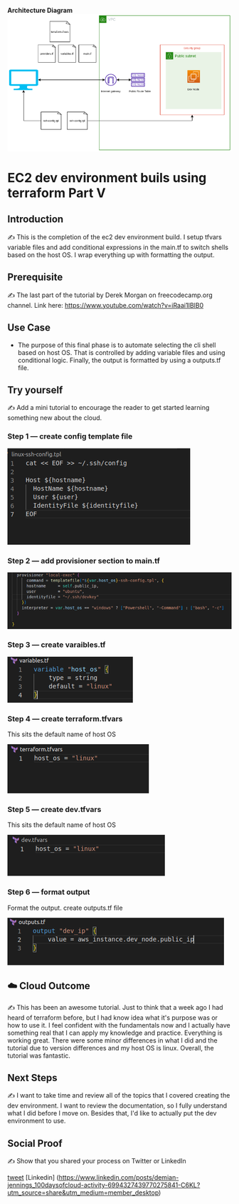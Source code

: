 **Architecture Diagram**
![placeholder image](../005/ec2_dev_environment.png)

# EC2 dev environment buils using terraform Part V

## Introduction

✍️ This is the completion of the ec2 dev environment build. I setup tfvars variable files and add conditional expressions in the main.tf to switch shells based on the host OS. I wrap everything up with formatting the output.

## Prerequisite

✍️ The last part of the tutorial by Derek Morgan on freecodecamp.org channel. Link here: https://www.youtube.com/watch?v=iRaai1IBlB0

## Use Case

- The purpose of this final phase is to automate selecting the cli shell based on host OS. That is controlled by adding variable files and using conditional logic. Finally, the output is formatted by using a outputs.tf file.

## Try yourself

✍️ Add a mini tutorial to encourage the reader to get started learning something new about the cloud.

### Step 1 — create config template file

![Screenshot](linux_config.png)

### Step 2 — add provisioner section to main.tf

![Screenshot](provisioner.png)

### Step 3 — create varaibles.tf

![Screenshot](variables_tf.png)

### Step 4 — create terraform.tfvars
This sits the default name of host OS

![Screenshot](terraform_tfvars.png)

### Step 5 — create dev.tfvars
This sits the default name of host OS

![Screenshot](dev_tfvars.png)

### Step 6 — format output 
Format the output. create outputs.tf file

![Screenshot](outputs_tf.png)

## ☁️ Cloud Outcome

✍️ This has been an awesome tutorial. Just to think that a week ago I had heard of terraform before, but I had know idea what it's purpose was or how to use it. I feel confident with the fundamentals now and I actually have something real that I can apply my knowledge and practice. Everything is working great. There were some minor differences in what I did and the tutorial due to version differences and my host OS is linux. Overall, the tutorial was fantastic.

## Next Steps

✍️ I want to take time and review all of the topics that I covered creating the dev environment. I want to review the documentation, so I fully understand what I did before I move on. Besides that, I'd like to actually put the dev environment to use.

## Social Proof

✍️ Show that you shared your process on Twitter or LinkedIn

[tweet](https://twitter.com/DemianJennings/status/1588560951120646144)
[Linkedin] (https://www.linkedin.com/posts/demian-jennings_100daysofcloud-activity-6994327439770275841-C6KL?utm_source=share&utm_medium=member_desktop)
